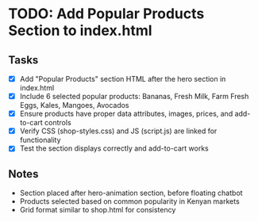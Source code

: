 # TODO: Add Popular Products Section to index.html

## Tasks
- [x] Add "Popular Products" section HTML after the hero section in index.html
- [x] Include 6 selected popular products: Bananas, Fresh Milk, Farm Fresh Eggs, Kales, Mangoes, Avocados
- [x] Ensure products have proper data attributes, images, prices, and add-to-cart controls
- [x] Verify CSS (shop-styles.css) and JS (script.js) are linked for functionality
- [x] Test the section displays correctly and add-to-cart works

## Notes
- Section placed after hero-animation section, before floating chatbot
- Products selected based on common popularity in Kenyan markets
- Grid format similar to shop.html for consistency
